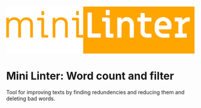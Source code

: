 ![Mini-Linter Logo](src/images/minilinter-logo.svg)

# Mini Linter: Word count and filter

Tool for improving texts by finding redundencies and reducing them and deleting bad words.